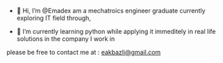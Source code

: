 - 👋 Hi, I’m @Emadex
am a mechatroics engineer graduate currently exploring IT field through, 

- 🌱 I’m currently learning python while applying it immeditely in real life solutions in the company I work in

please be free to contact me at : eakbazli@gmail.com
